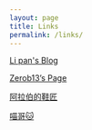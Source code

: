 ```yaml
---
layout: page
title: Links
permalink: /links/
---
```


[Li pan's Blog](http://lipan.me/)

[Zerob13’s Page](https://zerob13.in/)

[阿拉伯的鞋匠](https://leonhe.me/)

[喵哥🐱](https://kouga.us/)
